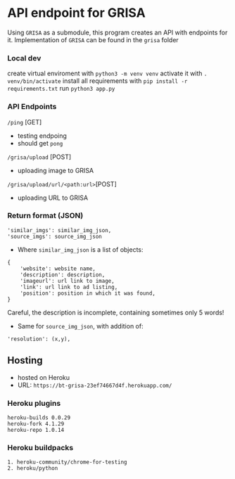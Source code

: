 # API endpoint for GRISA
Using `GRISA` as a submodule, this program creates an API with endpoints for it.
Implementation of `GRISA` can be found in the `grisa` folder

### Local dev
create virtual enviroment with `python3 -m venv venv`
activate it with `. venv/bin/activate`
install all requirements with `pip install -r requirements.txt`
run `python3 app.py`

### API Endpoints

`/ping` [GET]
- testing endpoing
- should get `pong`

`/grisa/upload` [POST]
- uploading image to GRISA

`/grisa/upload/url/<path:url>`[POST]
- uploading URL to GRISA

### Return format (JSON)
```
'similar_imgs': similar_img_json,
'source_imgs': source_img_json
```

- Where `similar_img_json` is a list of objects:
``` 
{ 
    'website': website name,
    'description': description,
    'imageurl': url link to image,
    'link': url link to ad listing,
    'position': position in which it was found,
}
```
Careful, the description is incomplete, containing sometimes only 5 words!

- Same for `source_img_json`, with addition of: 
```
'resolution': (x,y),
```

## Hosting
- hosted on Heroku
- URL: `https://bt-grisa-23ef74667d4f.herokuapp.com/`

### Heroku plugins
```
heroku-builds 0.0.29
heroku-fork 4.1.29
heroku-repo 1.0.14
```
### Heroku buildpacks
```
1. heroku-community/chrome-for-testing
2. heroku/python
```


